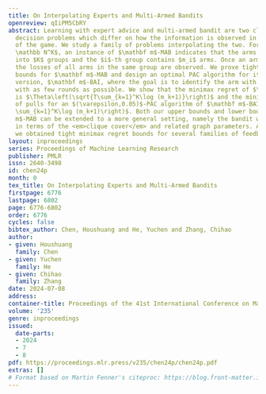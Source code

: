 ```yaml
---
title: On Interpolating Experts and Multi-Armed Bandits
openreview: qIiPM5CbRY
abstract: Learning with expert advice and multi-armed bandit are two classic online
  decision problems which differ on how the information is observed in each round
  of the game. We study a family of problems interpolating the two. For a vector $\mathbf{m}=(m_1,…,m_K)\in
  \mathbb N^K$, an instance of $\mathbf m$-MAB indicates that the arms are partitioned
  into $K$ groups and the $i$-th group contains $m_i$ arms. Once an arm is pulled,
  the losses of all arms in the same group are observed. We prove tight minimax regret
  bounds for $\mathbf m$-MAB and design an optimal PAC algorithm for its pure exploration
  version, $\mathbf m$-BAI, where the goal is to identify the arm with minimum loss
  with as few rounds as possible. We show that the minimax regret of $\mathbf m$-MAB
  is $\Theta\left(\sqrt{T\sum_{k=1}^K\log (m_k+1)}\right)$ and the minimum number
  of pulls for an $(\varepsilon,0.05)$-PAC algorithm of $\mathbf m$-BAI is $\Theta\left(\frac{1}{\varepsilon^2}\cdot
  \sum_{k=1}^K\log (m_k+1)\right)$. Both our upper bounds and lower bounds for $\mathbf
  m$-MAB can be extended to a more general setting, namely the bandit with graph feedback,
  in terms of the <em>clique cover</em> and related graph parameters. As consequences,
  we obtained tight minimax regret bounds for several families of feedback graphs.
layout: inproceedings
series: Proceedings of Machine Learning Research
publisher: PMLR
issn: 2640-3498
id: chen24p
month: 0
tex_title: On Interpolating Experts and Multi-Armed Bandits
firstpage: 6776
lastpage: 6802
page: 6776-6802
order: 6776
cycles: false
bibtex_author: Chen, Houshuang and He, Yuchen and Zhang, Chihao
author:
- given: Houshuang
  family: Chen
- given: Yuchen
  family: He
- given: Chihao
  family: Zhang
date: 2024-07-08
address:
container-title: Proceedings of the 41st International Conference on Machine Learning
volume: '235'
genre: inproceedings
issued:
  date-parts:
  - 2024
  - 7
  - 8
pdf: https://proceedings.mlr.press/v235/chen24p/chen24p.pdf
extras: []
# Format based on Martin Fenner's citeproc: https://blog.front-matter.io/posts/citeproc-yaml-for-bibliographies/
---
```

